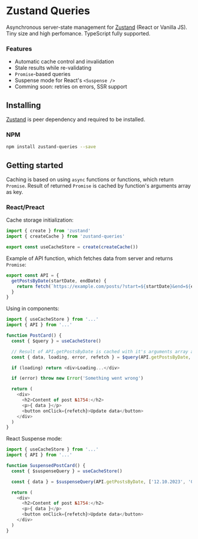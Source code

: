 # Zustand Queries
Asynchronous server-state management for [Zustand](https://github.com/pmndrs/zustand) (React or Vanilla JS). Tiny size and high perfomance. TypeScript fully supported.

### Features
- Automatic cache control and invalidation
- Stale results while re-validating
- `Promise`-based queries
- Suspense mode for React's `<Suspense />`
- Comming soon: retries on errors, SSR support

## Installing
[Zustand](https://github.com/pmndrs/zustand) is peer dependency and required to be installed.

### NPM
```bash
npm install zustand-queries --save
```

## Getting started
Caching is based on using `async` functions or functions, which return `Promise`. Result of returned `Promise` is cached by function's arguments array as key.

### React/Preact
Cache storage initialization:
```js
import { create } from 'zustand'
import { createCache } from 'zustand-queries'

export const useCacheStore = create(createCache())
```

Example of API function, which fetches data from server and returns `Promise`:
```js
export const API = {
  getPostsByDate(startDate, endDate) {
    return fetch(`https://example.com/posts/?start=${startDate}&end=${endDate}`)
  }
}
```

Using in components:
```js
import { useCacheStore } from '...'
import { API } from '...'

function PostCard() {
  const { $query } = useCacheStore()

  // Result of API.getPostsByDate is cached with it's arguments array as key
  const { data, loading, error, refetch } = $query(API.getPostsByDate, ['12.10.2023', '01.07.2024'])

  if (loading) return <div>Loading...</div>

  if (error) throw new Error('Something went wrong')

  return (
    <div>
      <h2>Content of post №1754:</h2>
      <p>{ data }</p>
      <button onClick={refetch}>Update data</button>
    </div>
  )
}
```

React Suspense mode:
```js
import { useCacheStore } from '...'
import { API } from '...'

function SuspensedPostCard() {
  const { $suspenseQuery } = useCacheStore()

  const { data } = $suspenseQuery(API.getPostsByDate, ['12.10.2023', '01.07.2024'])

  return (
    <div>
      <h2>Content of post №1754:</h2>
      <p>{ data }</p>
      <button onClick={refetch}>Update data</button>
    </div>
  )
}
```
